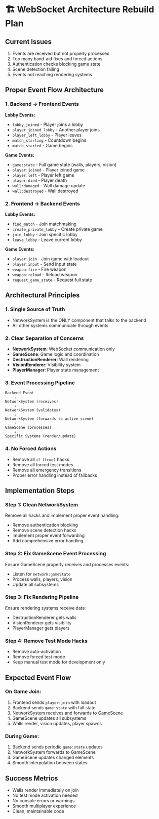# 🏗️ WebSocket Architecture Rebuild Plan

## Current Issues
1. Events are received but not properly processed
2. Too many band-aid fixes and forced actions
3. Authentication checks blocking game state
4. Scene detection failing
5. Events not reaching rendering systems

## Proper Event Flow Architecture

### 1. Backend → Frontend Events

**Lobby Events:**
- `lobby_joined` - Player joins a lobby
- `player_joined_lobby` - Another player joins
- `player_left_lobby` - Player leaves
- `match_starting` - Countdown begins
- `match_started` - Game begins

**Game Events:**
- `game:state` - Full game state (walls, players, vision)
- `player:joined` - Player joined game
- `player:left` - Player left game
- `player:died` - Player death
- `wall:damaged` - Wall damage update
- `wall:destroyed` - Wall destroyed

### 2. Frontend → Backend Events

**Lobby Events:**
- `find_match` - Join matchmaking
- `create_private_lobby` - Create private game
- `join_lobby` - Join specific lobby
- `leave_lobby` - Leave current lobby

**Game Events:**
- `player:join` - Join game with loadout
- `player:input` - Send input state
- `weapon:fire` - Fire weapon
- `weapon:reload` - Reload weapon
- `request_game_state` - Request full state

## Architectural Principles

### 1. Single Source of Truth
- NetworkSystem is the ONLY component that talks to the backend
- All other systems communicate through events

### 2. Clear Separation of Concerns
- **NetworkSystem**: WebSocket communication only
- **GameScene**: Game logic and coordination
- **DestructionRenderer**: Wall rendering
- **VisionRenderer**: Visibility system
- **PlayerManager**: Player state management

### 3. Event Processing Pipeline

```
Backend Event
    ↓
NetworkSystem (receives)
    ↓
NetworkSystem (validates)
    ↓
NetworkSystem (forwards to active scene)
    ↓
GameScene (processes)
    ↓
Specific Systems (render/update)
```

### 4. No Forced Actions
- Remove all `if (true)` hacks
- Remove all forced test modes
- Remove all emergency transitions
- Proper error handling instead of fallbacks

## Implementation Steps

### Step 1: Clean NetworkSystem
Remove all hacks and implement proper event handling:
- Remove authentication blocking
- Remove scene detection hacks
- Implement proper event forwarding
- Add comprehensive error handling

### Step 2: Fix GameScene Event Processing
Ensure GameScene properly receives and processes events:
- Listen for `network:gameState`
- Process walls, players, vision
- Update all subsystems

### Step 3: Fix Rendering Pipeline
Ensure rendering systems receive data:
- DestructionRenderer gets walls
- VisionRenderer gets visibility
- PlayerManager gets players

### Step 4: Remove Test Mode Hacks
- Remove auto-activation
- Remove forced test mode
- Keep manual test mode for development only

## Expected Event Flow

### On Game Join:
1. Frontend sends `player:join` with loadout
2. Backend sends `game:state` with full state
3. NetworkSystem receives and forwards to GameScene
4. GameScene updates all subsystems
5. Walls render, vision updates, player spawns

### During Game:
1. Backend sends periodic `game:state` updates
2. NetworkSystem forwards to GameScene
3. GameScene updates changed elements
4. Smooth interpolation between states

## Success Metrics
- Walls render immediately on join
- No test mode activation needed
- No console errors or warnings
- Smooth multiplayer experience
- Clean, maintainable code
